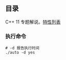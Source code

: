 ## 目录

C++ 11 专题解说。[特性列表](https://github.com/AnthonyCalandra/modern-cpp-features/blob/master/CPP11.md)

### 执行命令
```
# -d 报告执行时间
./auto -d yes
```